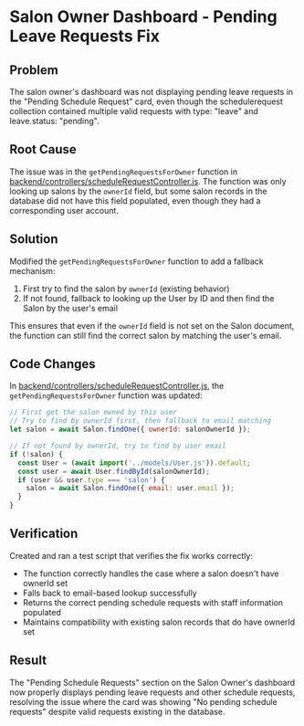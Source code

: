 # Salon Owner Dashboard - Pending Leave Requests Fix

## Problem
The salon owner's dashboard was not displaying pending leave requests in the "Pending Schedule Request" card, even though the schedulerequest collection contained multiple valid requests with type: "leave" and leave.status: "pending".

## Root Cause
The issue was in the `getPendingRequestsForOwner` function in [backend/controllers/scheduleRequestController.js](file:///d:/AuraCares-main/backend/controllers/scheduleRequestController.js). The function was only looking up salons by the `ownerId` field, but some salon records in the database did not have this field populated, even though they had a corresponding user account.

## Solution
Modified the `getPendingRequestsForOwner` function to add a fallback mechanism:

1. First try to find the salon by `ownerId` (existing behavior)
2. If not found, fallback to looking up the User by ID and then find the Salon by the user's email

This ensures that even if the `ownerId` field is not set on the Salon document, the function can still find the correct salon by matching the user's email.

## Code Changes
In [backend/controllers/scheduleRequestController.js](file:///d:/AuraCares-main/backend/controllers/scheduleRequestController.js), the `getPendingRequestsForOwner` function was updated:

```javascript
// First get the salon owned by this user
// Try to find by ownerId first, then fallback to email matching
let salon = await Salon.findOne({ ownerId: salonOwnerId });

// If not found by ownerId, try to find by user email
if (!salon) {
  const User = (await import('../models/User.js')).default;
  const user = await User.findById(salonOwnerId);
  if (user && user.type === 'salon') {
    salon = await Salon.findOne({ email: user.email });
  }
}
```

## Verification
Created and ran a test script that verifies the fix works correctly:
- The function correctly handles the case where a salon doesn't have ownerId set
- Falls back to email-based lookup successfully
- Returns the correct pending schedule requests with staff information populated
- Maintains compatibility with existing salon records that do have ownerId set

## Result
The "Pending Schedule Requests" section on the Salon Owner's dashboard now properly displays pending leave requests and other schedule requests, resolving the issue where the card was showing "No pending schedule requests" despite valid requests existing in the database.